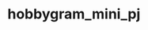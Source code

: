 # hobbygram_mini_pj

<!-- 
How this code flows
server
|
app.js -- middlewares
|
router/index.js
|
ex)router/Member/index.js
|
router/Member/controller.js
|
models/user.js -->
